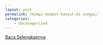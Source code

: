 ```yaml
---
layout: post
permalink: /mimpi-dompet-hanyut-di-sungai/
categories:
    - Uncategorized
---
```


[Baca Selengkapnya](/08)